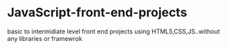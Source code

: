 # JavaScript-front-end-projects
basic to intermidiate level front end projects using HTML5,CSS,JS..without any libraries or framewrok
